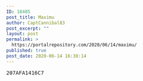 ```yaml
---
ID: 18485
post_title: Maximu
author: CaptCannibal83
post_excerpt: ""
layout: post
permalink: >
  https://portalrepository.com/2020/06/14/maximu/
published: true
post_date: 2020-06-14 16:38:14
---
```

<pre>207AFA1416C7</pre>